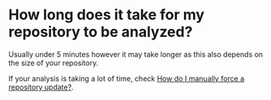 # How long does it take for my repository to be analyzed?

Usually under 5 minutes however it may take longer as this also depends on the size of your repository.

If your analysis is taking a lot of time, check [How do I manually force a repository update?](/hc/en-us/articles/207994825-How-do-I-manually-force-a-project-update-).

